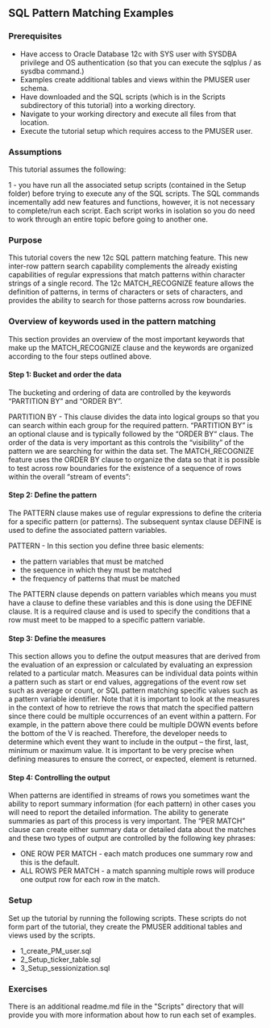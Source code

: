 <!--
rem  ****************************************************************
rem  Version 1.0 Dec 7, 2014
rem  Readme for SQL pattern matching scripts
rem  Author Keith Laker, Snr Principal Product Manager, Oracle
rem  ****************************************************************
rem
-->

<h2>SQL Pattern Matching Examples</h2>

<h3>Prerequisites</h3>

- Have access to Oracle Database 12c with SYS user with SYSDBA privilege and OS authentication (so that you can execute the sqlplus / as sysdba command.)
- Examples create additional tables and views within the PMUSER user schema. 
- Have downloaded and the SQL scripts (which is in the Scripts subdirectory of this tutorial) into a working directory.
- Navigate to your working directory and execute all files from that location.
- Execute the tutorial setup which requires access to the PMUSER user.


<h3>Assumptions</h3>
This tutorial assumes the following:

1 - you have run all the associated setup scripts (contained in the Setup folder) before trying to execute any of the SQL scripts. The SQL commands incementally add new features and functions, however, it is not necessary to complete/run each script. Each script works in isolation so you do need to work through an entire topic before going to another one. 




<h3>Purpose</h3>
This tutorial covers the new 12c SQL pattern matching feature. This new inter-row pattern search capability complements the already existing capabilities of regular expressions that match patterns within character strings of a single record. The 12c MATCH_RECOGNIZE feature allows the definition of patterns, in terms of characters or sets of characters, and provides the ability to search for those patterns across row boundaries.

<h3>Overview of keywords used in the pattern matching</h3>This section provides an overview of the most important keywords that make up the MATCH_RECOGNIZE clause and the keywords are organized according to the four steps outlined above.
<h4>Step 1: Bucket and order the data</h4>The bucketing and ordering of data are controlled by the keywords “PARTITION BY” and “ORDER BY”.
PARTITION BY - This clause divides the data into logical groups so that you can search within each group for the required pattern. “PARTITION BY” is an optional clause and is typically followed by the “ORDER BY“ claus. The order of the data is very important as this controls the “visibility” of the pattern we are searching for within the data set. The MATCH_RECOGNIZE feature uses the ORDER BY clause to organize the data so that it is possible to test across row boundaries for the existence of a sequence of rows within the overall “stream of events”:<h4>Step 2: Define the pattern</h4>The PATTERN clause makes use of regular expressions to define the criteria for a specific pattern (or patterns). The subsequent syntax clause DEFINE is used to define the associated pattern variables. PATTERN - In this section you define three basic elements:  - the pattern variables that must be matched - the sequence in which they must be matched - the frequency of patterns that must be matchedThe PATTERN clause depends on pattern variables which means you must have a clause to define these variables and this is done using the DEFINE clause. It is a required clause and is used to specify the conditions that a row must meet to be mapped to a specific pattern variable.  <h4>Step 3: Define the measures</h4>This section allows you to define the output measures that are derived from the evaluation of an expression or calculated by evaluating an expression related to a particular match. Measures can be individual data points within a pattern such as start or end values, aggregations of the event row set such as average or count, or SQL pattern matching specific values such as a pattern variable identifier. Note that it is important to look at the measures in the context of how to retrieve the rows that match the specified pattern since there could be multiple occurrences of an event within a pattern. For example, in the pattern above there could be multiple DOWN events before the bottom of the V is reached. Therefore, the developer needs to determine which event they want to include in the output – the first, last, minimum or maximum value. It is important to be very precise when defining measures to ensure the correct, or expected, element is returned.<h4>Step 4: Controlling the output</h4>When patterns are identified in streams of rows you sometimes want the ability to report summary information (for each pattern) in other cases you will need to report the detailed information. The ability to generate summaries as part of this process is very important. The “PER MATCH” clause can create either summary data or detailed data about the matches and these two types of output are controlled by the following key phrases:

 - ONE ROW PER MATCH - each match produces one summary row and this is the default. - ALL ROWS PER MATCH - a match spanning multiple rows will produce one output row for each row in the match.<h3>Setup</h3>

Set up the tutorial by running the following scripts. These scripts do not form part of the tutorial, they create the PMUSER additional tables and views used by the scripts.

 - 1_create_PM_user.sql
 - 2_Setup_ticker_table.sql
 - 3_Setup_sessionization.sql


<h3>Exercises</h3>

There is an additional readme.md file in the "Scripts" directory that will provide you with more information about how to run each set of examples.

